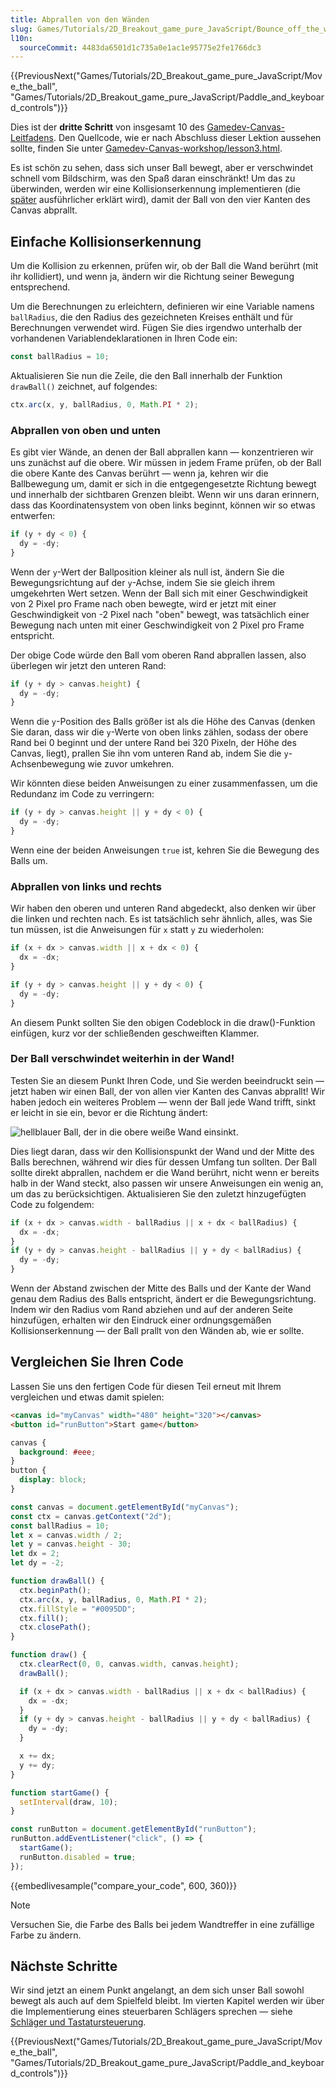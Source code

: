 ```yaml
---
title: Abprallen von den Wänden
slug: Games/Tutorials/2D_Breakout_game_pure_JavaScript/Bounce_off_the_walls
l10n:
  sourceCommit: 4483da6501d1c735a0e1ac1e95775e2fe1766dc3
---
```


{{PreviousNext("Games/Tutorials/2D_Breakout_game_pure_JavaScript/Move_the_ball", "Games/Tutorials/2D_Breakout_game_pure_JavaScript/Paddle_and_keyboard_controls")}}

Dies ist der **dritte Schritt** von insgesamt 10 des [Gamedev-Canvas-Leitfadens](/de/docs/Games/Tutorials/2D_Breakout_game_pure_JavaScript). Den Quellcode, wie er nach Abschluss dieser Lektion aussehen sollte, finden Sie unter [Gamedev-Canvas-workshop/lesson3.html](https://github.com/end3r/Gamedev-Canvas-workshop/blob/gh-pages/lesson03.html).

Es ist schön zu sehen, dass sich unser Ball bewegt, aber er verschwindet schnell vom Bildschirm, was den Spaß daran einschränkt! Um das zu überwinden, werden wir eine Kollisionserkennung implementieren (die [später](/de/docs/Games/Tutorials/2D_Breakout_game_pure_JavaScript/Collision_detection) ausführlicher erklärt wird), damit der Ball von den vier Kanten des Canvas abprallt.

## Einfache Kollisionserkennung

Um die Kollision zu erkennen, prüfen wir, ob der Ball die Wand berührt (mit ihr kollidiert), und wenn ja, ändern wir die Richtung seiner Bewegung entsprechend.

Um die Berechnungen zu erleichtern, definieren wir eine Variable namens `ballRadius`, die den Radius des gezeichneten Kreises enthält und für Berechnungen verwendet wird. Fügen Sie dies irgendwo unterhalb der vorhandenen Variablendeklarationen in Ihren Code ein:

```js
const ballRadius = 10;
```

Aktualisieren Sie nun die Zeile, die den Ball innerhalb der Funktion `drawBall()` zeichnet, auf folgendes:

```js
ctx.arc(x, y, ballRadius, 0, Math.PI * 2);
```

### Abprallen von oben und unten

Es gibt vier Wände, an denen der Ball abprallen kann — konzentrieren wir uns zunächst auf die obere. Wir müssen in jedem Frame prüfen, ob der Ball die obere Kante des Canvas berührt — wenn ja, kehren wir die Ballbewegung um, damit er sich in die entgegengesetzte Richtung bewegt und innerhalb der sichtbaren Grenzen bleibt. Wenn wir uns daran erinnern, dass das Koordinatensystem von oben links beginnt, können wir so etwas entwerfen:

```js
if (y + dy < 0) {
  dy = -dy;
}
```

Wenn der `y`-Wert der Ballposition kleiner als null ist, ändern Sie die Bewegungsrichtung auf der `y`-Achse, indem Sie sie gleich ihrem umgekehrten Wert setzen. Wenn der Ball sich mit einer Geschwindigkeit von 2 Pixel pro Frame nach oben bewegte, wird er jetzt mit einer Geschwindigkeit von -2 Pixel nach "oben" bewegt, was tatsächlich einer Bewegung nach unten mit einer Geschwindigkeit von 2 Pixel pro Frame entspricht.

Der obige Code würde den Ball vom oberen Rand abprallen lassen, also überlegen wir jetzt den unteren Rand:

```js
if (y + dy > canvas.height) {
  dy = -dy;
}
```

Wenn die `y`-Position des Balls größer ist als die Höhe des Canvas (denken Sie daran, dass wir die `y`-Werte von oben links zählen, sodass der obere Rand bei 0 beginnt und der untere Rand bei 320 Pixeln, der Höhe des Canvas, liegt), prallen Sie ihn vom unteren Rand ab, indem Sie die `y`-Achsenbewegung wie zuvor umkehren.

Wir könnten diese beiden Anweisungen zu einer zusammenfassen, um die Redundanz im Code zu verringern:

```js
if (y + dy > canvas.height || y + dy < 0) {
  dy = -dy;
}
```

Wenn eine der beiden Anweisungen `true` ist, kehren Sie die Bewegung des Balls um.

### Abprallen von links und rechts

Wir haben den oberen und unteren Rand abgedeckt, also denken wir über die linken und rechten nach. Es ist tatsächlich sehr ähnlich, alles, was Sie tun müssen, ist die Anweisungen für `x` statt `y` zu wiederholen:

```js
if (x + dx > canvas.width || x + dx < 0) {
  dx = -dx;
}

if (y + dy > canvas.height || y + dy < 0) {
  dy = -dy;
}
```

An diesem Punkt sollten Sie den obigen Codeblock in die draw()-Funktion einfügen, kurz vor der schließenden geschweiften Klammer.

### Der Ball verschwindet weiterhin in der Wand!

Testen Sie an diesem Punkt Ihren Code, und Sie werden beeindruckt sein — jetzt haben wir einen Ball, der von allen vier Kanten des Canvas abprallt! Wir haben jedoch ein weiteres Problem — wenn der Ball jede Wand trifft, sinkt er leicht in sie ein, bevor er die Richtung ändert:

![hellblauer Ball, der in die obere weiße Wand einsinkt.](ball-in-wall.png)

Dies liegt daran, dass wir den Kollisionspunkt der Wand und der Mitte des Balls berechnen, während wir dies für dessen Umfang tun sollten. Der Ball sollte direkt abprallen, nachdem er die Wand berührt, nicht wenn er bereits halb in der Wand steckt, also passen wir unsere Anweisungen ein wenig an, um das zu berücksichtigen. Aktualisieren Sie den zuletzt hinzugefügten Code zu folgendem:

```js
if (x + dx > canvas.width - ballRadius || x + dx < ballRadius) {
  dx = -dx;
}
if (y + dy > canvas.height - ballRadius || y + dy < ballRadius) {
  dy = -dy;
}
```

Wenn der Abstand zwischen der Mitte des Balls und der Kante der Wand genau dem Radius des Balls entspricht, ändert er die Bewegungsrichtung. Indem wir den Radius vom Rand abziehen und auf der anderen Seite hinzufügen, erhalten wir den Eindruck einer ordnungsgemäßen Kollisionserkennung — der Ball prallt von den Wänden ab, wie er sollte.

## Vergleichen Sie Ihren Code

Lassen Sie uns den fertigen Code für diesen Teil erneut mit Ihrem vergleichen und etwas damit spielen:

```html hidden
<canvas id="myCanvas" width="480" height="320"></canvas>
<button id="runButton">Start game</button>
```

```css hidden
canvas {
  background: #eee;
}
button {
  display: block;
}
```

```js
const canvas = document.getElementById("myCanvas");
const ctx = canvas.getContext("2d");
const ballRadius = 10;
let x = canvas.width / 2;
let y = canvas.height - 30;
let dx = 2;
let dy = -2;

function drawBall() {
  ctx.beginPath();
  ctx.arc(x, y, ballRadius, 0, Math.PI * 2);
  ctx.fillStyle = "#0095DD";
  ctx.fill();
  ctx.closePath();
}

function draw() {
  ctx.clearRect(0, 0, canvas.width, canvas.height);
  drawBall();

  if (x + dx > canvas.width - ballRadius || x + dx < ballRadius) {
    dx = -dx;
  }
  if (y + dy > canvas.height - ballRadius || y + dy < ballRadius) {
    dy = -dy;
  }

  x += dx;
  y += dy;
}

function startGame() {
  setInterval(draw, 10);
}

const runButton = document.getElementById("runButton");
runButton.addEventListener("click", () => {
  startGame();
  runButton.disabled = true;
});
```

{{embedlivesample("compare_your_code", 600, 360)}}

> [!NOTE]
> Versuchen Sie, die Farbe des Balls bei jedem Wandtreffer in eine zufällige Farbe zu ändern.

## Nächste Schritte

Wir sind jetzt an einem Punkt angelangt, an dem sich unser Ball sowohl bewegt als auch auf dem Spielfeld bleibt. Im vierten Kapitel werden wir über die Implementierung eines steuerbaren Schlägers sprechen — siehe [Schläger und Tastatursteuerung](/de/docs/Games/Tutorials/2D_Breakout_game_pure_JavaScript/Paddle_and_keyboard_controls).

{{PreviousNext("Games/Tutorials/2D_Breakout_game_pure_JavaScript/Move_the_ball", "Games/Tutorials/2D_Breakout_game_pure_JavaScript/Paddle_and_keyboard_controls")}}
